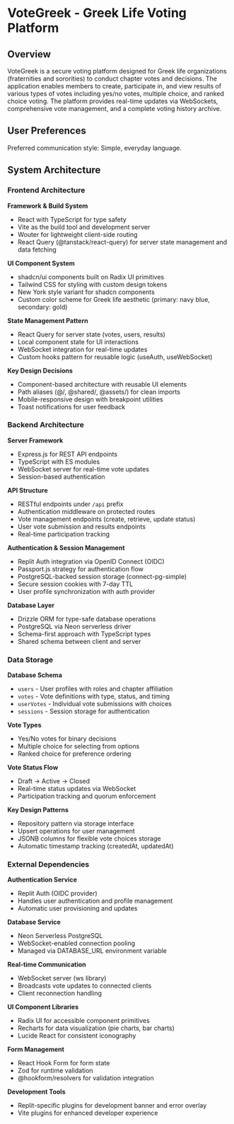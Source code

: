 # VoteGreek - Greek Life Voting Platform

## Overview

VoteGreek is a secure voting platform designed for Greek life organizations (fraternities and sororities) to conduct chapter votes and decisions. The application enables members to create, participate in, and view results of various types of votes including yes/no votes, multiple choice, and ranked choice voting. The platform provides real-time updates via WebSockets, comprehensive vote management, and a complete voting history archive.

## User Preferences

Preferred communication style: Simple, everyday language.

## System Architecture

### Frontend Architecture

**Framework & Build System**
- React with TypeScript for type safety
- Vite as the build tool and development server
- Wouter for lightweight client-side routing
- React Query (@tanstack/react-query) for server state management and data fetching

**UI Component System**
- shadcn/ui components built on Radix UI primitives
- Tailwind CSS for styling with custom design tokens
- New York style variant for shadcn components
- Custom color scheme for Greek life aesthetic (primary: navy blue, secondary: gold)

**State Management Pattern**
- React Query for server state (votes, users, results)
- Local component state for UI interactions
- WebSocket integration for real-time updates
- Custom hooks pattern for reusable logic (useAuth, useWebSocket)

**Key Design Decisions**
- Component-based architecture with reusable UI elements
- Path aliases (@/, @shared/, @assets/) for clean imports
- Mobile-responsive design with breakpoint utilities
- Toast notifications for user feedback

### Backend Architecture

**Server Framework**
- Express.js for REST API endpoints
- TypeScript with ES modules
- WebSocket server for real-time vote updates
- Session-based authentication

**API Structure**
- RESTful endpoints under `/api` prefix
- Authentication middleware on protected routes
- Vote management endpoints (create, retrieve, update status)
- User vote submission and results endpoints
- Real-time participation tracking

**Authentication & Session Management**
- Replit Auth integration via OpenID Connect (OIDC)
- Passport.js strategy for authentication flow
- PostgreSQL-backed session storage (connect-pg-simple)
- Secure session cookies with 7-day TTL
- User profile synchronization with auth provider

**Database Layer**
- Drizzle ORM for type-safe database operations
- PostgreSQL via Neon serverless driver
- Schema-first approach with TypeScript types
- Shared schema between client and server

### Data Storage

**Database Schema**
- `users` - User profiles with roles and chapter affiliation
- `votes` - Vote definitions with type, status, and timing
- `userVotes` - Individual vote submissions with choices
- `sessions` - Session storage for authentication

**Vote Types**
- Yes/No votes for binary decisions
- Multiple choice for selecting from options
- Ranked choice for preference ordering

**Vote Status Flow**
- Draft → Active → Closed
- Real-time status updates via WebSocket
- Participation tracking and quorum enforcement

**Key Design Patterns**
- Repository pattern via storage interface
- Upsert operations for user management
- JSONB columns for flexible vote choices storage
- Automatic timestamp tracking (createdAt, updatedAt)

### External Dependencies

**Authentication Service**
- Replit Auth (OIDC provider)
- Handles user authentication and profile management
- Automatic user provisioning and updates

**Database Service**
- Neon Serverless PostgreSQL
- WebSocket-enabled connection pooling
- Managed via DATABASE_URL environment variable

**Real-time Communication**
- WebSocket server (ws library)
- Broadcasts vote updates to connected clients
- Client reconnection handling

**UI Component Libraries**
- Radix UI for accessible component primitives
- Recharts for data visualization (pie charts, bar charts)
- Lucide React for consistent iconography

**Form Management**
- React Hook Form for form state
- Zod for runtime validation
- @hookform/resolvers for validation integration

**Development Tools**
- Replit-specific plugins for development banner and error overlay
- Vite plugins for enhanced developer experience